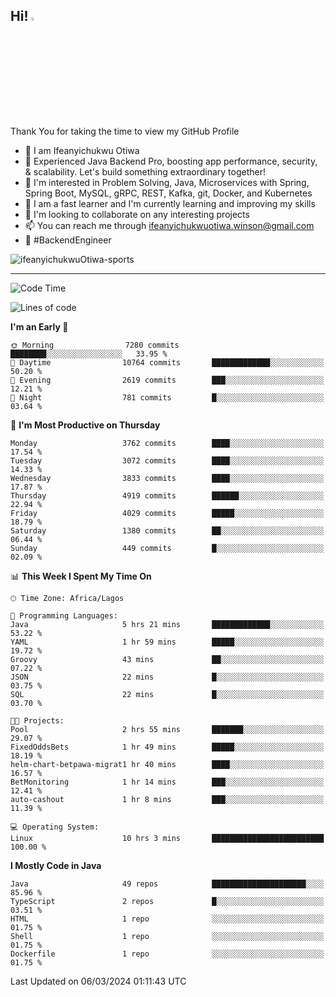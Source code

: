 <!-- BLOG-POST-LIST:START --><!-- BLOG-POST-LIST:END -->

## Hi! <img src="https://media.giphy.com/media/hvRJCLFzcasrR4ia7z/giphy.gif" width="4%"> 

Thank You for taking the time to view my GitHub Profile

- 👋 I am Ifeanyichukwu Otiwa
- 🚀 Experienced Java Backend Pro, boosting app performance, security, & scalability. Let's build something extraordinary together!
- 👀 I'm interested in Problem Solving, Java, Microservices with Spring, Spring Boot, MySQL, gRPC, REST, Kafka, git, Docker, and Kubernetes
- 🌱 I am a fast learner and I'm currently learning and improving my skills
- 💞️ I'm looking to collaborate on any interesting projects
- 📫 You can reach me through ifeanyichukwuotiwa.winson@gmail.com
- 🚀 #BackendEngineer

<p align="left" marginTop="10px"> <img src="https://komarev.com/ghpvc/?username=ifeanyichukwuOtiwa-sports&label=Profile%20views&color=0e75b6&style=for-the-badge" alt="ifeanyichukwuOtiwa-sports" /> </p>

***

<!--START_SECTION:waka-->
![Code Time](http://img.shields.io/badge/Code%20Time-2%2C290%20hrs%2051%20mins-blue)

![Lines of code](https://img.shields.io/badge/From%20Hello%20World%20I%27ve%20Written-4.5%20million%20lines%20of%20code-blue)

**I'm an Early 🐤** 

```text
🌞 Morning                7280 commits        ████████░░░░░░░░░░░░░░░░░   33.95 % 
🌆 Daytime                10764 commits       █████████████░░░░░░░░░░░░   50.20 % 
🌃 Evening                2619 commits        ███░░░░░░░░░░░░░░░░░░░░░░   12.21 % 
🌙 Night                  781 commits         █░░░░░░░░░░░░░░░░░░░░░░░░   03.64 % 
```
📅 **I'm Most Productive on Thursday** 

```text
Monday                   3762 commits        ████░░░░░░░░░░░░░░░░░░░░░   17.54 % 
Tuesday                  3072 commits        ████░░░░░░░░░░░░░░░░░░░░░   14.33 % 
Wednesday                3833 commits        ████░░░░░░░░░░░░░░░░░░░░░   17.87 % 
Thursday                 4919 commits        ██████░░░░░░░░░░░░░░░░░░░   22.94 % 
Friday                   4029 commits        █████░░░░░░░░░░░░░░░░░░░░   18.79 % 
Saturday                 1380 commits        ██░░░░░░░░░░░░░░░░░░░░░░░   06.44 % 
Sunday                   449 commits         █░░░░░░░░░░░░░░░░░░░░░░░░   02.09 % 
```


📊 **This Week I Spent My Time On** 

```text
🕑︎ Time Zone: Africa/Lagos

💬 Programming Languages: 
Java                     5 hrs 21 mins       █████████████░░░░░░░░░░░░   53.22 % 
YAML                     1 hr 59 mins        █████░░░░░░░░░░░░░░░░░░░░   19.72 % 
Groovy                   43 mins             ██░░░░░░░░░░░░░░░░░░░░░░░   07.22 % 
JSON                     22 mins             █░░░░░░░░░░░░░░░░░░░░░░░░   03.75 % 
SQL                      22 mins             █░░░░░░░░░░░░░░░░░░░░░░░░   03.70 % 

🐱‍💻 Projects: 
Pool                     2 hrs 55 mins       ███████░░░░░░░░░░░░░░░░░░   29.07 % 
FixedOddsBets            1 hr 49 mins        █████░░░░░░░░░░░░░░░░░░░░   18.19 % 
helm-chart-betpawa-migrat1 hr 40 mins        ████░░░░░░░░░░░░░░░░░░░░░   16.57 % 
BetMonitoring            1 hr 14 mins        ███░░░░░░░░░░░░░░░░░░░░░░   12.41 % 
auto-cashout             1 hr 8 mins         ███░░░░░░░░░░░░░░░░░░░░░░   11.39 % 

💻 Operating System: 
Linux                    10 hrs 3 mins       █████████████████████████   100.00 % 
```

**I Mostly Code in Java** 

```text
Java                     49 repos            █████████████████████░░░░   85.96 % 
TypeScript               2 repos             █░░░░░░░░░░░░░░░░░░░░░░░░   03.51 % 
HTML                     1 repo              ░░░░░░░░░░░░░░░░░░░░░░░░░   01.75 % 
Shell                    1 repo              ░░░░░░░░░░░░░░░░░░░░░░░░░   01.75 % 
Dockerfile               1 repo              ░░░░░░░░░░░░░░░░░░░░░░░░░   01.75 % 
```




 Last Updated on 06/03/2024 01:11:43 UTC
<!--END_SECTION:waka-->

<!--
<p align="center">
![trophy](https://github-profile-trophy.vercel.app/?username=ifeanyichukwuOtiwa-sports&theme=onedark) (https://github.com/ryo-ma/github-profile-trophy)
</p>
-->

<!---
ifeanyi-otiwa/ifeanyi-otiwa is a ✨ special ✨ repository because its `README.md` (this file) appears on your GitHub profile.
You can click the Preview link to take a look at your changes.
--->
